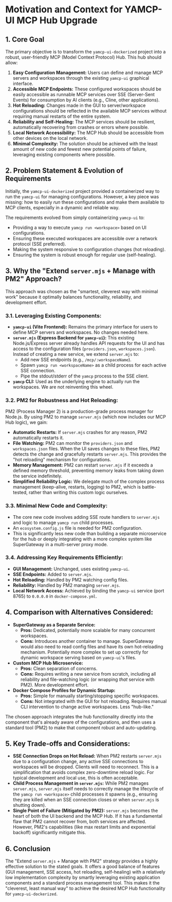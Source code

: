 # Motivation and Context for YAMCP-UI MCP Hub Upgrade

## 1. Core Goal

The primary objective is to transform the `yamcp-ui-dockerized` project into a robust, user-friendly MCP (Model Context Protocol) Hub. This hub should allow:

1.  **Easy Configuration Management:** Users can define and manage MCP servers and workspaces through the existing `yamcp-ui` graphical interface.
2.  **Accessible MCP Endpoints:** These configured workspaces should be easily accessible as runnable MCP services over SSE (Server-Sent Events) for consumption by AI clients (e.g., Cline, other applications).
3.  **Hot Reloading:** Changes made in the GUI to server/workspace configurations should be reflected in the available MCP services without requiring manual restarts of the entire system.
4.  **Reliability and Self-Healing:** The MCP services should be resilient, automatically recovering from crashes or errors where possible.
5.  **Local Network Accessibility:** The MCP Hub should be accessible from other devices on the local network.
6.  **Minimal Complexity:** The solution should be achieved with the least amount of new code and fewest new potential points of failure, leveraging existing components where possible.

## 2. Problem Statement & Evolution of Requirements

Initially, the `yamcp-ui-dockerized` project provided a containerized way to run the `yamcp-ui` for managing configurations. However, a key piece was missing: how to easily *run* these configurations and make them available to MCP clients, especially in a dynamic and reliable way.

The requirements evolved from simply containerizing `yamcp-ui` to:
*   Providing a way to execute `yamcp run <workspace>` based on UI configurations.
*   Ensuring these executed workspaces are accessible over a network protocol (SSE preferred).
*   Making the system responsive to configuration changes (hot reloading).
*   Ensuring the system is robust enough for regular use (self-healing).

## 3. Why the "Extend `server.mjs` + Manage with PM2" Approach?

This approach was chosen as the "smartest, cleverest way with minimal work" because it optimally balances functionality, reliability, and development effort.

### 3.1. Leveraging Existing Components:
*   **`yamcp-ui` (Vite Frontend):** Remains the primary interface for users to define MCP servers and workspaces. No changes needed here.
*   **`server.mjs` (Express Backend for `yamcp-ui`):** This existing Node.js/Express server already handles API requests for the UI and has access to the configuration files (`providers.json`, `workspaces.json`). Instead of creating a new service, we extend `server.mjs` to:
    *   Add new SSE endpoints (e.g., `/mcp/:workspaceName`).
    *   Spawn `yamcp run <workspaceName>` as a child process for each active SSE connection.
    *   Pipe the stdout/stderr of the `yamcp` process to the SSE client.
*   **`yamcp` CLI:** Used as the underlying engine to actually run the workspaces. We are not reinventing this wheel.

### 3.2. PM2 for Robustness and Hot Reloading:
PM2 (Process Manager 2) is a production-grade process manager for Node.js. By using PM2 to manage `server.mjs` (which now includes our MCP Hub logic), we gain:
*   **Automatic Restarts:** If `server.mjs` crashes for any reason, PM2 automatically restarts it.
*   **File Watching:** PM2 can monitor the `providers.json` and `workspaces.json` files. When the UI saves changes to these files, PM2 detects the change and gracefully restarts `server.mjs`. This provides the "hot reloading" mechanism for configurations.
*   **Memory Management:** PM2 can restart `server.mjs` if it exceeds a defined memory threshold, preventing memory leaks from taking down the service indefinitely.
*   **Simplified Reliability Logic:** We delegate much of the complex process management (keep-alive, restarts, logging) to PM2, which is battle-tested, rather than writing this custom logic ourselves.

### 3.3. Minimal New Code and Complexity:
*   The core new code involves adding SSE route handlers to `server.mjs` and logic to manage `yamcp run` child processes.
*   An `ecosystem.config.js` file is needed for PM2 configuration.
*   This is significantly less new code than building a separate microservice for the hub or deeply integrating with a more complex system like SuperGateway in a multi-server proxy mode.

### 3.4. Addressing Key Requirements Efficiently:
*   **GUI Management:** Unchanged, uses existing `yamcp-ui`.
*   **SSE Endpoints:** Added to `server.mjs`.
*   **Hot Reloading:** Handled by PM2 watching config files.
*   **Reliability:** Handled by PM2 managing `server.mjs`.
*   **Local Network Access:** Achieved by binding the `yamcp-ui` service (port 8765) to `0.0.0.0` in `docker-compose.yml`.

## 4. Comparison with Alternatives Considered:

*   **SuperGateway as a Separate Service:**
    *   **Pros:** Dedicated, potentially more scalable for many concurrent workspaces.
    *   **Cons:** Introduces another container to manage. SuperGateway would also need to read config files and have its own hot-reloading mechanism. Potentially more complex to set up correctly for dynamic workspace serving based on `yamcp-ui`'s files.
*   **Custom MCP Hub Microservice:**
    *   **Pros:** Clean separation of concerns.
    *   **Cons:** Requires writing a new service from scratch, including all reliability and file-watching logic (or wrapping *that* service with PM2). More development effort.
*   **Docker Compose Profiles for Dynamic Startup:**
    *   **Pros:** Simple for manually starting/stopping specific workspaces.
    *   **Cons:** Not integrated with the GUI for hot reloading. Requires manual CLI intervention to change active workspaces. Less "hub-like."

The chosen approach integrates the hub functionality directly into the component that's already aware of the configurations, and then uses a standard tool (PM2) to make that component robust and auto-updating.

## 5. Key Trade-offs and Considerations:

*   **SSE Connection Drops on Hot Reload:** When PM2 restarts `server.mjs` due to a configuration change, any active SSE connections to workspaces will be dropped. Clients will need to reconnect. This is a simplification that avoids complex zero-downtime reload logic. For typical development and local use, this is often acceptable.
*   **Child Process Management in `server.mjs`:** While PM2 manages `server.mjs`, `server.mjs` itself needs to correctly manage the lifecycle of the `yamcp run <workspace>` child processes it spawns (e.g., ensuring they are killed when an SSE connection closes or when `server.mjs` is shutting down).
*   **Single Point of Failure (Mitigated by PM2):** `server.mjs` becomes the heart of both the UI backend and the MCP Hub. If it has a fundamental flaw that PM2 cannot recover from, both services are affected. However, PM2's capabilities (like max restart limits and exponential backoff) significantly mitigate this.

## 6. Conclusion

The "Extend `server.mjs` + Manage with PM2" strategy provides a highly effective solution to the stated goals. It offers a good balance of features (GUI management, SSE access, hot reloading, self-healing) with a relatively low implementation complexity by smartly leveraging existing application components and a standard process management tool. This makes it the "cleverest, least manual way" to achieve the desired MCP Hub functionality for `yamcp-ui-dockerized`.

